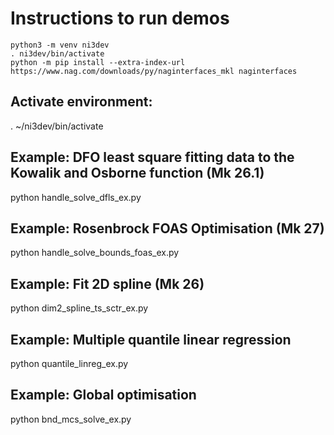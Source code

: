 # Instructions to run demos

```
python3 -m venv ni3dev
. ni3dev/bin/activate
python -m pip install --extra-index-url https://www.nag.com/downloads/py/naginterfaces_mkl naginterfaces
```

## Activate environment:
. ~/ni3dev/bin/activate

## Example: DFO least square fitting data to the Kowalik and Osborne function (Mk 26.1)
python handle_solve_dfls_ex.py

## Example: Rosenbrock FOAS Optimisation (Mk 27)
python handle_solve_bounds_foas_ex.py

## Example: Fit 2D spline (Mk 26)
python dim2_spline_ts_sctr_ex.py

## Example: Multiple quantile linear regression
python quantile_linreg_ex.py

## Example: Global optimisation
python bnd_mcs_solve_ex.py

